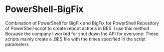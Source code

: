 # PowerShell-BigFix
Combination of PowerShell for BigFix and BigFix for PowerShell
Repository of PowerShell script to create reboot actions in BES. I use this method
Because the company I worked for shut down the API for everyone.
These scripts mainly create a .BES file with the times specified in the
script parameters
